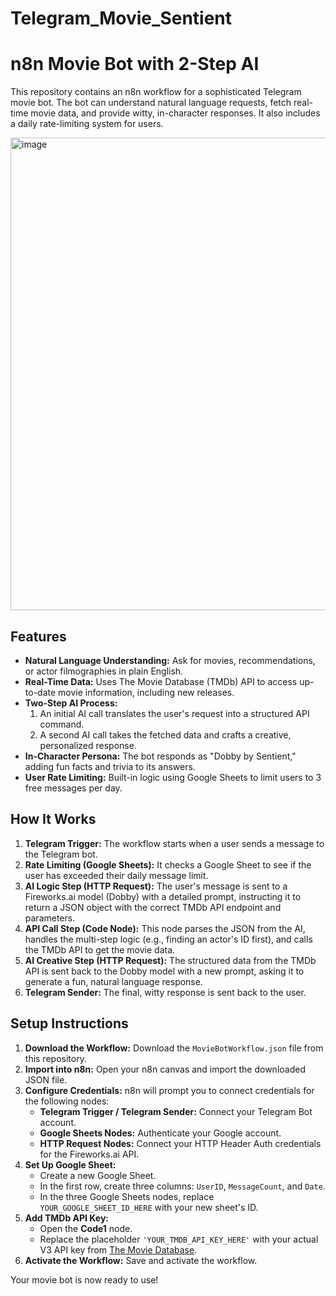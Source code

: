 # Telegram_Movie_Sentient

# n8n Movie Bot with 2-Step AI

This repository contains an n8n workflow for a sophisticated Telegram movie bot. The bot can understand natural language requests, fetch real-time movie data, and provide witty, in-character responses. It also includes a daily rate-limiting system for users.

<img width="2198" height="756" alt="image" src="https://github.com/user-attachments/assets/ae2dfd67-dfa6-471d-a127-b7b6f0bc03fb" />


## Features

-   **Natural Language Understanding:** Ask for movies, recommendations, or actor filmographies in plain English.
-   **Real-Time Data:** Uses The Movie Database (TMDb) API to access up-to-date movie information, including new releases.
-   **Two-Step AI Process:**
    1.  An initial AI call translates the user's request into a structured API command.
    2.  A second AI call takes the fetched data and crafts a creative, personalized response.
-   **In-Character Persona:** The bot responds as "Dobby by Sentient," adding fun facts and trivia to its answers.
-   **User Rate Limiting:** Built-in logic using Google Sheets to limit users to 3 free messages per day.

## How It Works

1.  **Telegram Trigger:** The workflow starts when a user sends a message to the Telegram bot.
2.  **Rate Limiting (Google Sheets):** It checks a Google Sheet to see if the user has exceeded their daily message limit.
3.  **AI Logic Step (HTTP Request):** The user's message is sent to a Fireworks.ai model (Dobby) with a detailed prompt, instructing it to return a JSON object with the correct TMDb API endpoint and parameters.
4.  **API Call Step (Code Node):** This node parses the JSON from the AI, handles the multi-step logic (e.g., finding an actor's ID first), and calls the TMDb API to get the movie data.
5.  **AI Creative Step (HTTP Request):** The structured data from the TMDb API is sent back to the Dobby model with a new prompt, asking it to generate a fun, natural language response.
6.  **Telegram Sender:** The final, witty response is sent back to the user.

## Setup Instructions

1.  **Download the Workflow:** Download the `MovieBotWorkflow.json` file from this repository.
2.  **Import into n8n:** Open your n8n canvas and import the downloaded JSON file.
3.  **Configure Credentials:** n8n will prompt you to connect credentials for the following nodes:
    -   **Telegram Trigger / Telegram Sender:** Connect your Telegram Bot account.
    -   **Google Sheets Nodes:** Authenticate your Google account.
    -   **HTTP Request Nodes:** Connect your HTTP Header Auth credentials for the Fireworks.ai API.
4.  **Set Up Google Sheet:**
    -   Create a new Google Sheet.
    -   In the first row, create three columns: `UserID`, `MessageCount`, and `Date`.
    -   In the three Google Sheets nodes, replace `YOUR_GOOGLE_SHEET_ID_HERE` with your new sheet's ID.
5.  **Add TMDb API Key:**
    -   Open the **Code1** node.
    -   Replace the placeholder `'YOUR_TMDB_API_KEY_HERE'` with your actual V3 API key from [The Movie Database](https://www.themoviedb.org/settings/api).
6.  **Activate the Workflow:** Save and activate the workflow.

Your movie bot is now ready to use!
